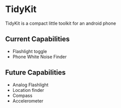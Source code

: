 # TidyKit
TidyKit is a compact little toolkit for an android phone
## Current Capabilities
* Flashlight toggle
* Phone White Noise Finder
## Future Capabilities
* Analog Flashlight
* Location finder
* Compass
* Accelerometer
